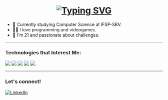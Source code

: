 <h1 align="center">
  <a href="https://git.io/typing-svg">
    <img src="https://readme-typing-svg.demolab.com?font=Fira+Code&pause=1000&color=F798F7&width=435&lines=Hello!+%F0%9F%91%8B;I'm+Fernanda!+%F0%9F%87%A7%F0%9F%87%B7" alt="Typing SVG" />
  </a>
</h1>

- 🌱 Currently studying Computer Science at IFSP-SBV.
- 👩‍💻 I love programming and videogames.
- 🌷 I'm 21 and passionate about challenges.

---

### Technologies that Interest Me:

<p align="left">
<img src="https://img.shields.io/badge/Debian-D70A53?style=for-the-badge&logo=debian&logoColor=white"/>
<img src="https://img.shields.io/badge/NixOS-0073C6?logo=nixos&logoColor=white&style=for-the-badge"/>
<img src="https://img.shields.io/badge/c-%2300599C.svg?style=for-the-badge&logo=c&logoColor=white)"/>
<img src="https://img.shields.io/badge/java-%23ED8B00.svg?style=for-the-badge&logo=openjdk&logoColor=white"/>
<img src="https://img.shields.io/badge/Zed_Editor-000000?style=for-the-badge&logo=zedindustries&logoColor=white"/>

---

### Let's connect!

[![LinkedIn](https://img.shields.io/badge/LinkedIn-blue?style=for-the-badge&logo=linkedin)](https://www.linkedin.com/in/fernandamartsilva/)

